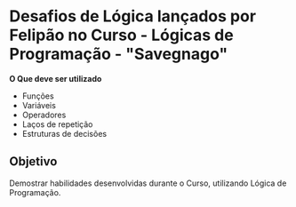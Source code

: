 
# Desafios de Lógica lançados por Felipão no Curso - Lógicas de Programação - "Savegnago"

**O Que deve ser utilizado**

- Funções
- Variáveis
- Operadores
- Laços de repetição
- Estruturas de decisões

## Objetivo

Demostrar habilidades desenvolvidas durante o Curso, utilizando Lógica de Programação.
